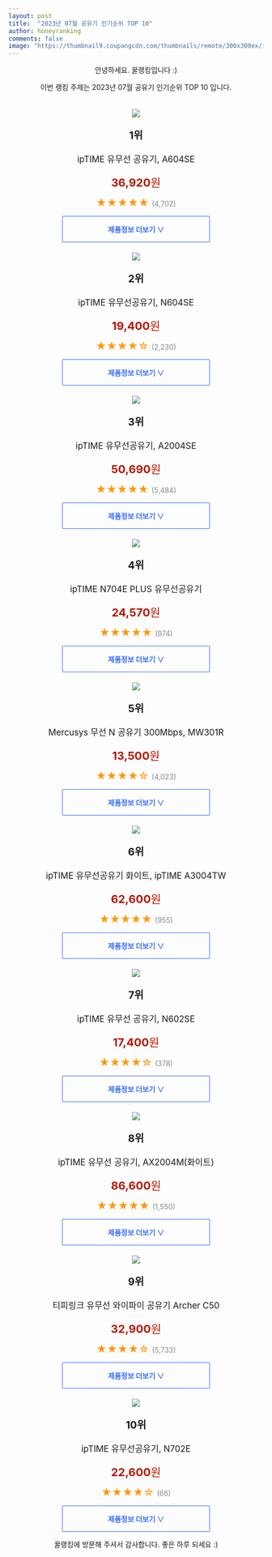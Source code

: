 ```yaml
---
layout: post
title:  "2023년 07월 공유기 인기순위 TOP 10"
author: honeyranking
comments: false
image: "https://thumbnail9.coupangcdn.com/thumbnails/remote/300x300ex/image/vendor_inventory/de26/0a4b58a2388e990fc172e89f467ef865bfb490d000ca004a42a7d3004252.jpg"
---
```

<p style="text-align: center;">안녕하세요. 꿀랭킹입니다 :)</p>
<p style="text-align: center;">이번 랭킹 주제는 2023년 07월 공유기 인기순위 TOP 10 입니다.</p><center><img src="https://thumbnail9.coupangcdn.com/thumbnails/remote/300x300ex/image/vendor_inventory/de26/0a4b58a2388e990fc172e89f467ef865bfb490d000ca004a42a7d3004252.jpg" style="margin-top:20px" /></center><p style="text-align: center; font-size: 20px"><b>1위</b></p><p style="text-align: center; font-size: 17px">ipTIME 유무선 공유기, A604SE</p><p style="text-align: center;"><span style="color: #b61800; font-size: 22px;"><b>36,920</b>원</span></p><p style="text-align: center;"><span style="color: #ff9600; font-size: 20px;">★★★★★ </span><span style="color: #878787;">(4,702)</span></p><center><a href="https://link.coupang.com/a/4jGsT"><div style="font-size: 14px; display: inline-block; padding: 15px 90px; color: #346aff; border-radius: 2px; border: 1px solid #346aff; cursor: pointer;"><b>제품정보 더보기 &or;</b></div></a></center><center><img src="https://thumbnail7.coupangcdn.com/thumbnails/remote/300x300ex/image/retail/images/2022/09/27/11/6/3692654b-54e4-4aa8-aa66-af6c6f02f422.jpg" style="margin-top:20px" /></center><p style="text-align: center; font-size: 20px"><b>2위</b></p><p style="text-align: center; font-size: 17px">ipTIME 유무선공유기, N604SE</p><p style="text-align: center;"><span style="color: #b61800; font-size: 22px;"><b>19,400</b>원</span></p><p style="text-align: center;"><span style="color: #ff9600; font-size: 20px;">★★★★☆ </span><span style="color: #878787;">(2,230)</span></p><center><a href="https://link.coupang.com/a/4jGsU"><div style="font-size: 14px; display: inline-block; padding: 15px 90px; color: #346aff; border-radius: 2px; border: 1px solid #346aff; cursor: pointer;"><b>제품정보 더보기 &or;</b></div></a></center><center><img src="https://thumbnail10.coupangcdn.com/thumbnails/remote/300x300ex/image/retail/images/2022/09/22/11/7/2027ea70-b418-47ad-939d-c13522a5be8a.jpg" style="margin-top:20px" /></center><p style="text-align: center; font-size: 20px"><b>3위</b></p><p style="text-align: center; font-size: 17px">ipTIME 유무선공유기, A2004SE</p><p style="text-align: center;"><span style="color: #b61800; font-size: 22px;"><b>50,690</b>원</span></p><p style="text-align: center;"><span style="color: #ff9600; font-size: 20px;">★★★★★ </span><span style="color: #878787;">(5,484)</span></p><center><a href="https://www.coupang.com/vp/products/6128710?itemId=15832327265&q=%EA%B3%B5%EC%9C%A0%EA%B8%B0&sourceType=search&searchId=796e38bb61644697abe571345ed23b1e"><div style="font-size: 14px; display: inline-block; padding: 15px 90px; color: #346aff; border-radius: 2px; border: 1px solid #346aff; cursor: pointer;"><b>제품정보 더보기 &or;</b></div></a></center><center><img src="https://thumbnail8.coupangcdn.com/thumbnails/remote/300x300ex/image/retail/images/2022/09/06/15/8/cdcb62e0-f50e-4737-986c-e31e9c59585f.jpg" style="margin-top:20px" /></center><p style="text-align: center; font-size: 20px"><b>4위</b></p><p style="text-align: center; font-size: 17px">ipTIME N704E PLUS 유무선공유기</p><p style="text-align: center;"><span style="color: #b61800; font-size: 22px;"><b>24,570</b>원</span></p><p style="text-align: center;"><span style="color: #ff9600; font-size: 20px;">★★★★★ </span><span style="color: #878787;">(974)</span></p><center><a href="https://link.coupang.com/a/4jGsW"><div style="font-size: 14px; display: inline-block; padding: 15px 90px; color: #346aff; border-radius: 2px; border: 1px solid #346aff; cursor: pointer;"><b>제품정보 더보기 &or;</b></div></a></center><center><img src="https://thumbnail9.coupangcdn.com/thumbnails/remote/300x300ex/image/retail/images/1657349983309696-d196de96-def9-4d35-b8dc-825a15178e7b.jpg" style="margin-top:20px" /></center><p style="text-align: center; font-size: 20px"><b>5위</b></p><p style="text-align: center; font-size: 17px">Mercusys 무선 N 공유기 300Mbps, MW301R</p><p style="text-align: center;"><span style="color: #b61800; font-size: 22px;"><b>13,500</b>원</span></p><p style="text-align: center;"><span style="color: #ff9600; font-size: 20px;">★★★★☆ </span><span style="color: #878787;">(4,023)</span></p><center><a href="https://link.coupang.com/a/4jGsY"><div style="font-size: 14px; display: inline-block; padding: 15px 90px; color: #346aff; border-radius: 2px; border: 1px solid #346aff; cursor: pointer;"><b>제품정보 더보기 &or;</b></div></a></center><center><img src="https://thumbnail6.coupangcdn.com/thumbnails/remote/300x300ex/image/retail/images/1409767813848917-3353fd0f-6713-45b7-9da1-17f03eed8eba.jpg" style="margin-top:20px" /></center><p style="text-align: center; font-size: 20px"><b>6위</b></p><p style="text-align: center; font-size: 17px">ipTIME 유무선공유기 화이트, ipTIME A3004TW</p><p style="text-align: center;"><span style="color: #b61800; font-size: 22px;"><b>62,600</b>원</span></p><p style="text-align: center;"><span style="color: #ff9600; font-size: 20px;">★★★★★ </span><span style="color: #878787;">(955)</span></p><center><a href="https://link.coupang.com/a/4jGsZ"><div style="font-size: 14px; display: inline-block; padding: 15px 90px; color: #346aff; border-radius: 2px; border: 1px solid #346aff; cursor: pointer;"><b>제품정보 더보기 &or;</b></div></a></center><center><img src="https://thumbnail7.coupangcdn.com/thumbnails/remote/300x300ex/image/rs_quotation_api/umd69vl6/ec9cc37bd18648dc8f1b4cc13fafd4e6.jpg" style="margin-top:20px" /></center><p style="text-align: center; font-size: 20px"><b>7위</b></p><p style="text-align: center; font-size: 17px">ipTIME 유무선 공유기, N602SE</p><p style="text-align: center;"><span style="color: #b61800; font-size: 22px;"><b>17,400</b>원</span></p><p style="text-align: center;"><span style="color: #ff9600; font-size: 20px;">★★★★☆ </span><span style="color: #878787;">(378)</span></p><center><a href="https://link.coupang.com/a/4jGs1"><div style="font-size: 14px; display: inline-block; padding: 15px 90px; color: #346aff; border-radius: 2px; border: 1px solid #346aff; cursor: pointer;"><b>제품정보 더보기 &or;</b></div></a></center><center><img src="https://thumbnail10.coupangcdn.com/thumbnails/remote/300x300ex/image/retail/images/4421663556214740-d8816703-2012-4b67-9a68-eb20c2249427.jpg" style="margin-top:20px" /></center><p style="text-align: center; font-size: 20px"><b>8위</b></p><p style="text-align: center; font-size: 17px">ipTIME 유무선 공유기, AX2004M(화이트)</p><p style="text-align: center;"><span style="color: #b61800; font-size: 22px;"><b>86,600</b>원</span></p><p style="text-align: center;"><span style="color: #ff9600; font-size: 20px;">★★★★★ </span><span style="color: #878787;">(1,550)</span></p><center><a href="https://link.coupang.com/a/4jGs2"><div style="font-size: 14px; display: inline-block; padding: 15px 90px; color: #346aff; border-radius: 2px; border: 1px solid #346aff; cursor: pointer;"><b>제품정보 더보기 &or;</b></div></a></center><center><img src="https://thumbnail9.coupangcdn.com/thumbnails/remote/300x300ex/image/retail/images/357695345271682-d056bf4c-94b2-455b-8db6-aff5743bcd5f.jpg" style="margin-top:20px" /></center><p style="text-align: center; font-size: 20px"><b>9위</b></p><p style="text-align: center; font-size: 17px">티피링크 유무선 와이파이 공유기 Archer C50</p><p style="text-align: center;"><span style="color: #b61800; font-size: 22px;"><b>32,900</b>원</span></p><p style="text-align: center;"><span style="color: #ff9600; font-size: 20px;">★★★★☆ </span><span style="color: #878787;">(5,733)</span></p><center><a href="https://www.coupang.com/vp/products/3648197?itemId=17975563&q=%EA%B3%B5%EC%9C%A0%EA%B8%B0&sourceType=search&searchId=796e38bb61644697abe571345ed23b1e"><div style="font-size: 14px; display: inline-block; padding: 15px 90px; color: #346aff; border-radius: 2px; border: 1px solid #346aff; cursor: pointer;"><b>제품정보 더보기 &or;</b></div></a></center><center><img src="https://thumbnail10.coupangcdn.com/thumbnails/remote/300x300ex/image/vendor_inventory/7cd6/4b3bbb0a76433f100a2346c3205ab7948ce66ff20eadfe0440beec4e376d.jpg" style="margin-top:20px" /></center><p style="text-align: center; font-size: 20px"><b>10위</b></p><p style="text-align: center; font-size: 17px">ipTIME 유무선공유기, N702E</p><p style="text-align: center;"><span style="color: #b61800; font-size: 22px;"><b>22,600</b>원</span></p><p style="text-align: center;"><span style="color: #ff9600; font-size: 20px;">★★★★☆ </span><span style="color: #878787;">(66)</span></p><center><a href="https://link.coupang.com/a/4jGs3"><div style="font-size: 14px; display: inline-block; padding: 15px 90px; color: #346aff; border-radius: 2px; border: 1px solid #346aff; cursor: pointer;"><b>제품정보 더보기 &or;</b></div></a></center><p style="text-align: center;">꿀랭킹에 방문해 주셔서 감사합니다. 좋은 하루 되세요 :)</p>